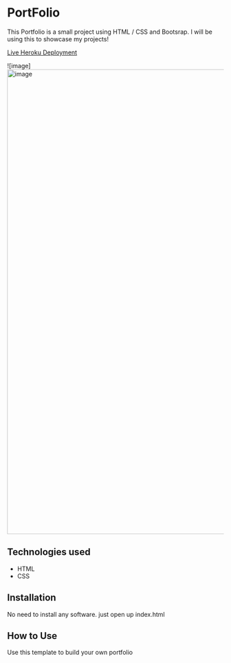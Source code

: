 # PortFolio
This Portfolio is a small project using HTML / CSS and Bootsrap. I will be using this to showcase my projects!

[Live Heroku Deployment](https://portfolio-mukeshraj.herokuapp.com/)


![image]<img width="1080" alt="image" src="https://user-images.githubusercontent.com/100840426/158320523-b1ad1b59-18d7-4cff-a1d3-32c2dc5d5454.png">

## Technologies used

* HTML
* CSS

## Installation

No need to install any software. just open up index.html

## How to Use

Use this template to build your own portfolio
